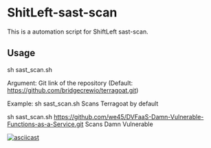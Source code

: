 # ShitLeft-sast-scan
This is a automation script for ShiftLeft sast-scan.

## Usage
sh sast_scan.sh

Argument:
<git link> Git link of the repository (Default: https://github.com/bridgecrewio/terragoat.git)

Example:
sh sast_scan.sh
Scans Terragoat by default

sh sast_scan.sh https://github.com/we45/DVFaaS-Damn-Vulnerable-Functions-as-a-Service.git
Scans Damn Vulnerable

[![asciicast](https://asciinema.org/a/523073.svg)](https://asciinema.org/a/523073?autoplay=1&loop=1&idleTimeLimit=1)
